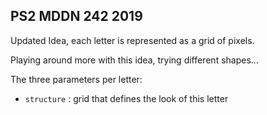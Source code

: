 ## PS2 MDDN 242 2019

Updated Idea, each letter is represented as a grid of pixels.

Playing around more with this idea, trying different shapes...

The three parameters per letter:
  * `structure` : grid that defines the look of this letter

